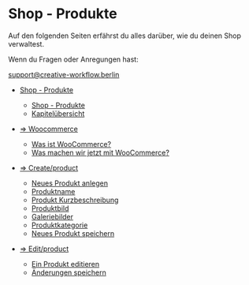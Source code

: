 # Shop - Produkte

Auf den folgenden Seiten erfährst du alles darüber, wie du deinen Shop verwaltest.

Wenn du Fragen oder Anregungen hast:

[support@creative-workflow.berlin](mailto:support@creative-workflow.berlin)

  - [Shop - Produkte](./00_index) 
     - [Shop - Produkte](./00_index/00_teaser.md) 
     - [Kapitelübersicht](./00_index/01_topics.md) 

  - [=> Woocommerce](./01_woocommerce) 
     - [Was ist WooCommerce?](./01_woocommerce/01_what_is_woocommerce.md) 
     - [Was machen wir jetzt mit WooCommerce?](./01_woocommerce/02_how_we_use_this.md) 

  - [=> Create/product](./02_create_product) 
     - [Neues Produkt anlegen](./02_create_product/01_create.md) 
     - [Produktname](./02_create_product/02_title.md) 
     - [Produkt Kurzbeschreibung](./02_create_product/03_short_description.md) 
     - [Produktbild](./02_create_product/04_product_image.md) 
     - [Galeriebilder](./02_create_product/05_gallery_image.md) 
     - [Produktkategorie](./02_create_product/06_category.md) 
     - [Neues Produkt speichern](./02_create_product/07_save.md) 

  - [=> Edit/product](./03_edit_product) 
     - [Ein Produkt editieren](./03_edit_product/01_edit.md) 
     - [Änderungen speichern](./03_edit_product/02_save.md) 

